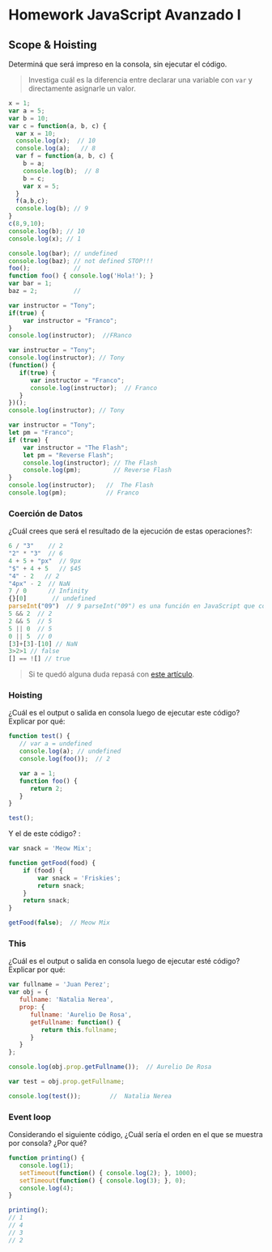 
# Homework JavaScript Avanzado I

## Scope & Hoisting

Determiná que será impreso en la consola, sin ejecutar el código.

> Investiga cuál es la diferencia entre declarar una variable con `var` y directamente asignarle un valor.

```javascript
x = 1;
var a = 5;
var b = 10;
var c = function(a, b, c) {
  var x = 10;
  console.log(x);  // 10 
  console.log(a);   // 8
  var f = function(a, b, c) {
    b = a;     
    console.log(b);  // 8
    b = c;
    var x = 5;
  }
  f(a,b,c);
  console.log(b); // 9
}
c(8,9,10);
console.log(b); // 10
console.log(x); // 1 
```

```javascript
console.log(bar); // undefined
console.log(baz); // not defined STOP!!!
foo();            // 
function foo() { console.log('Hola!'); }
var bar = 1;
baz = 2;          // 
```

```javascript
var instructor = "Tony";
if(true) {
    var instructor = "Franco";
}
console.log(instructor);  //FRanco
```

```javascript
var instructor = "Tony";
console.log(instructor); // Tony
(function() {
   if(true) {
      var instructor = "Franco";
      console.log(instructor);  // Franco
   }
})();
console.log(instructor); // Tony
```

```javascript
var instructor = "Tony";
let pm = "Franco";
if (true) {
    var instructor = "The Flash";
    let pm = "Reverse Flash";
    console.log(instructor); // The Flash
    console.log(pm);         // Reverse Flash 
}
console.log(instructor);   //  The Flash
console.log(pm);           // Franco
```
### Coerción de Datos

¿Cuál crees que será el resultado de la ejecución de estas operaciones?:

```javascript
6 / "3"    // 2
"2" * "3"  // 6
4 + 5 + "px"  // 9px
"$" + 4 + 5   // $45
"4" - 2   // 2
"4px" - 2  // NaN
7 / 0      // Infinity 
{}[0]       // undefined
parseInt("09")  // 9 parseInt("09") es una función en JavaScript que convierte una cadena de texto en un número entero. En este caso, la cadena de texto "09" se parseará a un número entero. Sin embargo, debido a que el número comienza con un cero, se trata como un número octal en lugar de decimal.
5 && 2  // 2
2 && 5  // 5
5 || 0  // 5
0 || 5  // 0
[3]+[3]-[10] // NaN
3>2>1 // false
[] == ![] // true
```

> Si te quedó alguna duda repasá con [este artículo](http://javascript.info/tutorial/object-conversion).


### Hoisting

¿Cuál es el output o salida en consola luego de ejecutar este código? Explicar por qué:

```javascript
function test() {
   // var a = undefined
   console.log(a); // undefined 
   console.log(foo());  // 2

   var a = 1;
   function foo() {
      return 2;
   }
}

test();
```

Y el de este código? :

```javascript
var snack = 'Meow Mix';

function getFood(food) {
    if (food) {
        var snack = 'Friskies';
        return snack;
    }
    return snack;
}

getFood(false);  // Meow Mix
```


### This

¿Cuál es el output o salida en consola luego de ejecutar esté código? Explicar por qué:

```javascript
var fullname = 'Juan Perez';
var obj = {
   fullname: 'Natalia Nerea',
   prop: {
      fullname: 'Aurelio De Rosa',
      getFullname: function() {
         return this.fullname;
      }
   }
};

console.log(obj.prop.getFullname());  // Aurelio De Rosa

var test = obj.prop.getFullname;   

console.log(test());        //  Natalia Nerea 
```

### Event loop

Considerando el siguiente código, ¿Cuál sería el orden en el que se muestra por consola? ¿Por qué?

```javascript
function printing() {
   console.log(1);
   setTimeout(function() { console.log(2); }, 1000);
   setTimeout(function() { console.log(3); }, 0);
   console.log(4);
}

printing();
// 1
// 4
// 3
// 2 
```
